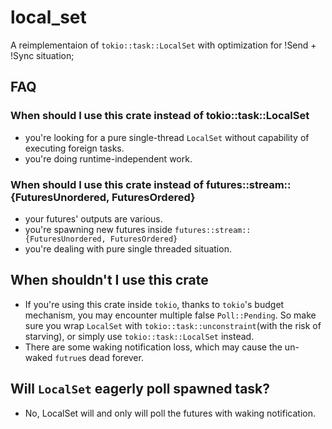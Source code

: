 # local_set

A reimplementaion of `tokio::task::LocalSet` with optimization for !Send + !Sync situation;

## FAQ

### When should I use this crate instead of tokio::task::LocalSet

- you're looking for a pure single-thread `LocalSet` without capability of executing foreign tasks.
- you're doing runtime-independent work.

### When should I use this crate instead of futures::stream::{FuturesUnordered, FuturesOrdered}

- your futures' outputs are various.
- you're spawning new futures inside `futures::stream::{FuturesUnordered, FuturesOrdered}`
- you're dealing with pure single threaded situation.

## When shouldn't I use this crate

- If you're using this crate inside `tokio`, thanks to `tokio`'s budget mechanism, you may encounter multiple false `Poll::Pending`. So make sure you wrap `LocalSet` with `tokio::task::unconstraint`(with the risk of starving), or simply use `tokio::task::LocalSet` instead.
- There are some waking notification loss, which may cause the un-waked `futrue`s dead forever.

## Will `LocalSet` eagerly poll spawned task?

- No, LocalSet will and only will poll the futures with waking notification.
